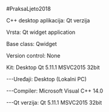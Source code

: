 #PraksaLjeto2018

C++ desktop aplikacija: Qt verzija

Vrsta: Qt widget application

Base class: Qwidget

Version control: None

Kit: Desktop Qt 5.11.1 MSVC2015 32bit

---Uređaji: Desktop (Lokalni PC)

---Compiler: Microsoft Visual C++ 14.0

---Qt verzija: Qt 5.11.1 MSVC2015 32bit

